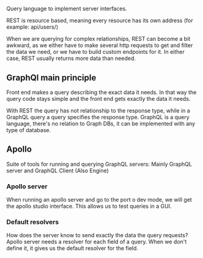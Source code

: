 # 
Query language to implement server interfaces.

REST is resource based, meaning every resource has its own address (for example: api/users/<id>)

When we are querying for complex relationships, REST can become a bit awkward, as we either have to make several http requests to get and filter the data we need, or we have to build custom endpoints for it. In either case, REST usually returns more data than needed.

## GraphQl main principle
Front end makes a query describing the exact data it needs. In that way the query code stays simple and the front end gets exactly the data it needs.

With REST the query has not relationship to the response type, while in a GraphQL query a query specifies the response type.
GraphQL is a query language, there's no relation to Graph DBs, it can be implemented with any type of database.

## Apollo
Suite of tools for running and querying GraphQL servers: Mainly GraphQL server and GraphQL Client (Also Engine)

### Apollo server

When running an apollo server and go to the port o dev mode, we will get the apollo studio interface. This allows us to test queries in a GUI.

### Default resolvers
How does the server know to send exactly the data the query requests? Apollo server needs a resolver for each field of a query. When we don't define it, it gives us the default resolver for the field.


